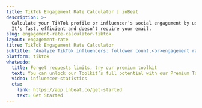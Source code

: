 ```yaml
---
title: TikTok Engagement Rate Calculator | inBeat
description: >-
  Calculate your TikTok profile or influencer’s social engagement by using our free engagement rate calculator online.
  It’s fast, efficient and doesn’t require your email.
slug: engagement-rate-calculator-tiktok
layout: engagement-rate
titre: TikTok Engagement Rate Calculator
subtitle: "Analyze TikTok influencers: follower count,<br>engagement rate, views, popular content and more."
platform: tiktok
whatwedo:
  title: Forget requests limits, try our premium toolkit
  text: You can unlock our Toolkit’s full potential with our Premium Toolkit. You can create & manage lists of influencers & more. 
  video: influencer-statistics 
  cta:
    link: https://app.inbeat.co/get-started
    text: Get Started
---
```

